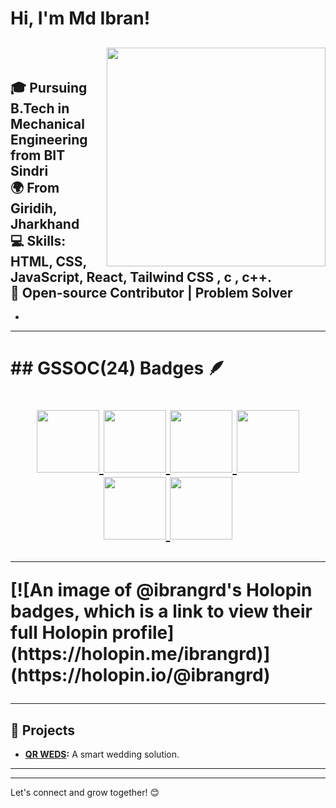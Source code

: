 #  Hi, I'm Md Ibran!

<img src="https://raw.githubusercontent.com/sanjay-kv/sanjay-kv/main/Assets/illustration.png" min-width="300px" max-width="300px" width="350px" align="right"><br> <br>
🎓 Pursuing B.Tech in Mechanical Engineering from BIT Sindri  
🌍 From Giridih, Jharkhand  
💻 Skills: HTML, CSS, JavaScript, React, Tailwind CSS , c , c++.  
🚀 Open-source Contributor | Problem Solver  
---
- 
<hr>
<h1>## GSSOC(24) Badges 🪶<h1>
<div style='display:flex; align-items:center; gap: 10px;' align='center'><a href="https://gssoc.girlscript.tech/leaderboard">
<img src="https://raw.githubusercontent.com/GSSoC24/Postman-Challenge/main/docs/assets/Postman%20White.png" width="100px" height="100px" />
  <img src="https://raw.githubusercontent.com/GSSoC24/Postman-Challenge/main/docs/assets/1.png" width="100px" height="100px" />
  <img src="https://raw.githubusercontent.com/GSSoC24/Postman-Challenge/main/docs/assets/2.png" width="100px" height="100px" />
  <img src="https://raw.githubusercontent.com/GSSoC24/Postman-Challenge/main/docs/assets/3.png" width="100px" height="100px" />
  <img src="https://raw.githubusercontent.com/GSSoC24/Postman-Challenge/main/docs/assets/4.png" width="100px" height="100px" />
  <img src="https://raw.githubusercontent.com/GSSoC24/Postman-Challenge/main/docs/assets/5.png" width="100px" height="100px" />
  </a>
</div>
<hr>
[![An image of @ibrangrd's Holopin badges, which is a link to view their full Holopin profile](https://holopin.me/ibrangrd)](https://holopin.io/@ibrangrd)

<hr>

## 🌟 Projects
- **[QR WEDS](https://qrweds.netlify.app/):** A smart wedding solution.
---
---

Let's connect and grow together! 😊
